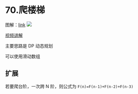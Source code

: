 # 70.爬楼梯

图解：[link](https://blog.csdn.net/yangxinxiang84/article/details/121278068)
![](https://img-blog.csdnimg.cn/7b0d703445ee4359bb69e04c7a2c8ef5.png?x-oss-process=image/watermark,type_ZHJvaWRzYW5zZmFsbGJhY2s,shadow_50,text_Q1NETiBAeWFuZ3hpbnhpYW5nODQ=,size_20,color_FFFFFF,t_70,g_se,x_16)

[视频讲解](https://www.bilibili.com/video/BV17h411h7UH)

主要思路是 DP 动态规划

可以使用滑动数组

## 扩展

若要爬台阶，一次跨 N 阶，则公式为
`F(n)=F(n-1)+F(n-2)+F(n-3)`
